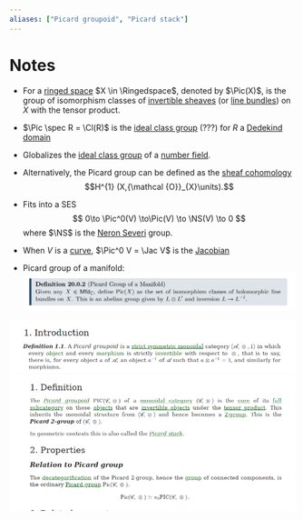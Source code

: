 ```yaml
---
aliases: ["Picard groupoid", "Picard stack"]
---
```


# Notes
- For a [ringed space](ringed%20space.md) $X \in \Ringedspace$, denoted by $\Pic(X)$, is the group of isomorphism classes of [invertible sheaves](invertible%20sheaves.md)  (or [line bundles](line%20bundle.md)) on $X$ with the tensor product.
- $\Pic \spec R = \Cl(R)$ is the [ideal class group](ideal%20class%20group) (???) for $R$ a [Dedekind domain](Dedekind%20domain)
- Globalizes the [ideal class group](ideal%20class%20group) of a [number field](number%20field).
- Alternatively, the Picard group can be defined as the [sheaf cohomology](sheaf%20cohomology) 
$$H^{1} (X,{\mathcal {O}}_{X}\units).$$
- Fits into a SES
$$
0\to \Pic^0(V) \to\Pic(V) \to \NS(V) \to 0
$$
where $\NS$ is the [Neron Severi](Neron%20Severi.md) group.
- When $V$ is a [curve](curves.md), $\Pic^0 V = \Jac V$ is the [Jacobian](Jacobian.md)

- Picard group of a manifold:
![](../attachments/Pasted%20image%2020210510011342.png)

![](../attachments/Pasted%20image%2020210603195814.png)
![](../attachments/Pasted%20image%2020210603195858.png)